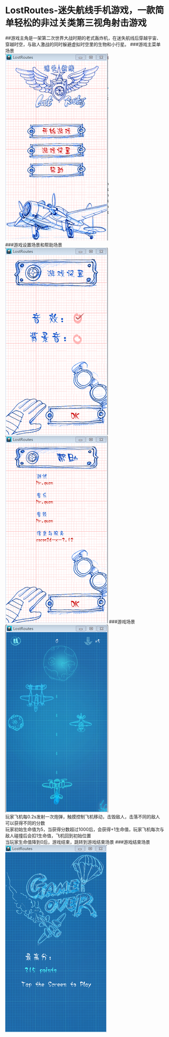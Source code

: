 # LostRoutes-迷失航线手机游戏，一款简单轻松的非过关类第三视角射击游戏
##游戏主角是一架第二次世界大战时期的老式轰炸机，在迷失航线后穿越宇宙、穿越时空，与敌人激战的同时躲避虚拟时空里的生物和小行星。
###游戏主菜单场景<br>
![](https://github.com/qzl1994/LostRoutes/raw/master/readme/HomeScene.png)  <br>
###游戏设置场景和帮助场景<br>
![](https://github.com/qzl1994/LostRoutes/raw/master/readme/SettingScene.png) 
![](https://github.com/qzl1994/LostRoutes/raw/master/readme/HelpScene.png)
###游戏场景
![](https://github.com/qzl1994/LostRoutes/raw/master/readme/GamePlayScene.png) <br>
玩家飞机每0.2s发射一次炮弹，触摸控制飞机移动，击毁敌人，击落不同的敌人可以获得不同的分数 <br>
玩家初始生命值为5，当获得分数超过1000后，会获得+1生命值，玩家飞机每次与敌人碰撞后会扣1生命值，飞机回到初始位置 <br>
当玩家生命值降到0后，游戏结束，跳转到游戏结束场景 
###游戏结束场景
![](https://github.com/qzl1994/LostRoutes/raw/master/readme/GameOverScene.png) <br>






